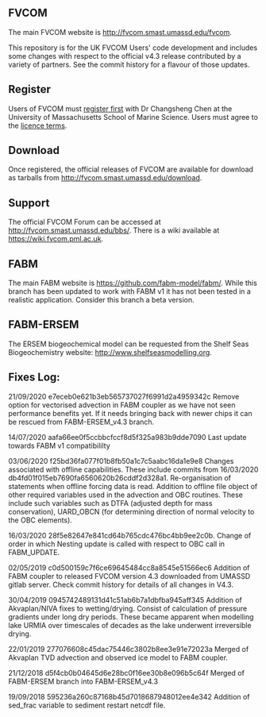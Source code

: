 FVCOM
-----

The main FVCOM website is http://fvcom.smast.umassd.edu/fvcom.

This repository is for the UK FVCOM Users' code development and includes some changes with respect to the official v4.3 release contributed by a variety of partners. 
See the commit history for a flavour of those updates. 

Register
--------

Users of FVCOM must [register first](http://fvcom.smast.umassd.edu/wp-login.php?action=register) with Dr Changsheng Chen at the University of Massachusetts School of Marine Science. Users must agree to the [licence terms](FVCOM_source/LICENCE).

Download
--------

Once registered, the official releases of FVCOM are available for download as tarballs from http://fvcom.smast.umassd.edu/download.

Support
-------

The official FVCOM Forum can be accessed at http://fvcom.smast.umassd.edu/bbs/. There is a wiki available at https://wiki.fvcom.pml.ac.uk.

FABM
----------

The main FABM website is https://github.com/fabm-model/fabm/. While this branch has been updated to work with FABM v1 it has not been tested in a realistic application. Consider this branch a beta version. 

FABM-ERSEM
----------

The ERSEM biogeochemical model can be requested from the Shelf Seas Biogeochemistry website: http://www.shelfseasmodelling.org.

## Fixes Log:

21/09/2020 e7eceb0e621b3eb565737027f6991d2a4959342c Remove option for vectorised advection in FABM coupler as we have not seen performance benefits yet. If it needs bringing back with newer chips it can be rescued from FABM-ERSEM_v4.3 branch. 

14/07/2020 aafa66ee0f5ccbbcfccf8d5f325a983b9dde7090 Last update towards FABM v1 compatibililty

03/06/2020 f25bd36fa077f01b8fb50a1c7c5aabc16da1e9e8 Changes associated with offline capabilities. These include commits from 16/03/2020 db4fd01f015eb7690fa6560620b26cddf2d328a1. Re-organisation of statements when offline forcing data is read. Addition to offline file object of other required variables used in the advection and OBC routines. These include such variables such as DTFA (adjusted depth for mass conservation), UARD_OBCN (for determining direction of normal velocity to the OBC elements). 

16/03/2020 28f5e82647e841cd64b765cdc476bc4bb9ee2c0b. Change of order in which Nesting update is called with respect to OBC call in FABM_UPDATE. 

02/05/2019 c0d500159c7f6ce69645484cc8a8545e51566ec6 Addition of FABM coupler to released FVCOM version 4.3 downloaded from UMASSD gitlab server. Check commit history for details of all changes in V4.3. 

30/04/2019 0945742489131d41c51ab6b7a1dbfba945aff345 Addition of Akvaplan/NIVA fixes to wetting/drying. Consist of calculation of pressure gradients under long dry periods. These became apparent when modelling lake URMIA over timescales of decades as the lake underwent irreversible drying. 

22/01/2019 277076608c45dac75446c3802b8ee3e91e72023a Merged of Akvaplan TVD advection and observed ice model to FABM coupler. 

21/12/2018 d5f4cb0b04645d6e28bc0f16ee30b8e096b5c64f Merged of FABM-ERSEM branch into FABM-ERSEM_v4.3

19/09/2018 595236a260c87168b45d7018687948012ee4e342 Addition of sed_frac variable to sediment restart netcdf file. 







